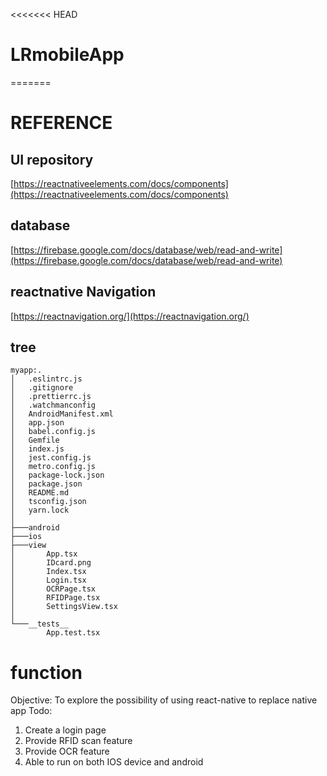 <<<<<<< HEAD
# LRmobileApp
=======
# REFERENCE

## UI repository

[https://reactnativeelements.com/docs/components](https://reactnativeelements.com/docs/components)

## database

[https://firebase.google.com/docs/database/web/read-and-write](https://firebase.google.com/docs/database/web/read-and-write)

## reactnative Navigation
[https://reactnavigation.org/](https://reactnavigation.org/)

## tree

    myapp:.
    │   .eslintrc.js
    │   .gitignore
    │   .prettierrc.js
    │   .watchmanconfig
    │   AndroidManifest.xml
    │   app.json
    │   babel.config.js
    │   Gemfile
    │   index.js
    │   jest.config.js
    │   metro.config.js
    │   package-lock.json
    │   package.json
    │   README.md
    │   tsconfig.json
    │   yarn.lock
    │
    ├───android
    ├───ios
    ├───view
    │       App.tsx
    │       IDcard.png
    │       Index.tsx
    │       Login.tsx
    │       OCRPage.tsx
    │       RFIDPage.tsx
    │       SettingsView.tsx
    │
    └───__tests__
            App.test.tsx

# function
Objective: To explore the possibility of using react-native to replace native app
Todo:
1) Create a login page
2) Provide RFID scan feature
3) Provide OCR feature
4) Able to run on both IOS device and android 